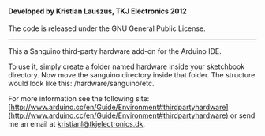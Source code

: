 #### Developed by Kristian Lauszus, TKJ Electronics 2012

The code is released under the GNU General Public License.
_________

This a Sanguino third-party hardware add-on for the Arduino IDE.

To use it, simply create a folder named hardware inside your sketchbook directory.
Now move the sanguino directory inside that folder. The structure would look like this:
/hardware/sanguino/etc.

For more information see the following site: [http://www.arduino.cc/en/Guide/Environment#thirdpartyhardware](http://www.arduino.cc/en/Guide/Environment#thirdpartyhardware)
or send me an email at <a href="mailto:kristianl@tkjelectronics.dk?Subject=BalanduinoAndroidApp">kristianl@tkjelectronics.dk</a>.